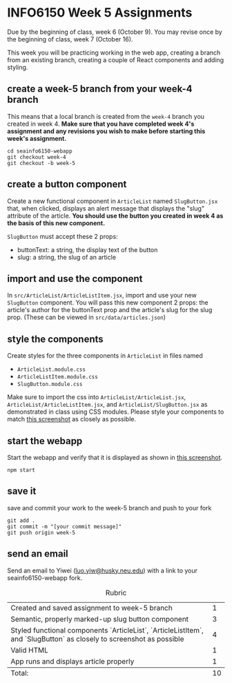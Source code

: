 # INFO6150 Week 5 Assignments
Due by the beginning of class, week 6 (October 9).
You may revise once by the beginning of class, week 7 (October 16).

This week you will be practicing working in the web app, creating a branch from an existing branch, creating a couple of React components and adding styling. 

## create a week-5 branch from your week-4 branch
This means that a local branch is created from the `week-4` branch you created in week 4. **Make sure that you have completed week 4's assignment and any revisions you wish to make before starting this week's assignment.**
```
cd seainfo6150-webapp
git checkout week-4
git checkout -b week-5
```

## create a button component
Create a new functional component in `ArticleList` named `SlugButton.jsx` that, when clicked, displays an alert message that displays the "slug" attribute of the article. **You should use the button you created in week 4 as the basis of this new component.**

`SlugButton` must accept these 2 props:
* buttonText: a string, the display text of the button
* slug: a string, the slug of an article

## import and use the component
In `src/ArticleList/ArticleListItem.jsx`, import and use your new `SlugButton` component. You will pass this new component 2 props: the article's author for the buttonText prop and the article's slug for the slug prop. (These can be viewed in `src/data/articles.json`)

## style the components
Create styles for the three components in `ArticleList` in files named 

* `ArticleList.module.css`
* `ArticleListItem.module.css` 
* `SlugButton.module.css` 

Make sure to import the css into `ArticleList/ArticleList.jsx`, `ArticleList/ArticleListItem.jsx`, and  `ArticleList/SlugButton.jsx` as demonstrated in class using CSS modules. Please style your components to match <a href="./week-5-screenshot.png">this screenshot</a> as closely as possible.

## start the webapp
Start the webapp and verify that it is displayed as shown in <a href="./week-5-screenshot.png">this screenshot</a>.
```
npm start
```

## save it 
save and commit your work to the week-5 branch and push to your fork
```
git add . 
git commit -m "[your commit message]"
git push origin week-5
```

## send an email 
Send an email to Yiwei (luo.yiw@husky.neu.edu) with a link to your seainfo6150-webapp fork. 

<table>
  <caption>Rubric</caption>
  <tbody>
    <tr>
      <td>Created and saved assignment to week-5 branch</td>
      <td>1</td>
    </tr>
    <tr>
      <td>Semantic, properly marked-up slug button component</td>
      <td>3</td>
    </tr>
    <tr>
      <td>Styled functional components `ArticleList`, `ArticleListItem`, and `SlugButton` as closely to screenshot as possible</td>
      <td>4</td>
    </tr>
    <tr>
      <td>Valid HTML</td>
      <td>1</td>
    </tr>
    <tr>
      <td>App runs and displays article properly</td>
      <td>1</td>
    </tr>
  </tbody>
  <tfoot>
    <td>Total:</td>
    <td>10</td>
  </tfoot>
</table>
